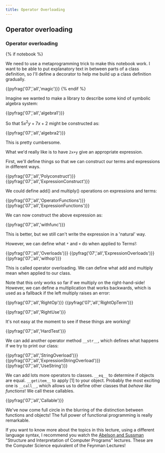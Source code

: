 ```yaml
---
title: Operator Overloading
---
```

## Operator overloading
### Operator overloading

{% if notebook %}

We need to use a metaprogramming trick to make this notebook work.
I want to be able to put explanatory text in between parts of a class definition,
so I'll define a decorator to help me build up a class definition gradually.

{{pyfrag('07','all','magic')}}
{% endif %}

Imagine we wanted to make a library to describe some kind of symbolic algebra system:

{{pyfrag('07','all','algebra1')}}

So that $5x^2y+7x+2$ might be constructed as:

{{pyfrag('07','all','algebra2')}}

This is pretty cumbersome.

What we'd really like is to have `2x+y` give an appropriate expression.

First, we'll define things so that we can construct our terms and expressions in different ways.

{{pyfrag('07','all','Polyconstruct')}}
{{pyfrag('07','all','ExpressionConstruct')}}

We could define add() and multiply() operations on expressions and terms:

{{pyfrag('07','all','OperatorFunctions')}}
{{pyfrag('07','all','ExpressionFunctions')}}

We can now construct the above expression as:

{{pyfrag('07','all','withfunc')}}

This is better, but we still can't write the expression in a 'natural' way.

However, we can define what `*` and `+` do when applied to Terms!:

{{pyfrag('07','all','Overloads')}}
{{pyfrag('07','all','ExpressionOverloads')}}
{{pyfrag('07','all','withop')}}

This is called operator overloading. We can define what add and multiply mean when applied to our class.

Note that this only works so far if we multiply on the right-hand-side!
However, we can define a multiplication that works backwards, which is used as a fallback if the left multiply raises an error:

{{pyfrag('07','all','RightOp')}}
{{pyfrag('07','all','RightOpTerm')}}


{{pyfrag('07','all','RightUse')}}

It's not easy at the moment to see if these things are working!

{{pyfrag('07','all','HardTest')}}

We can add another operator method `__str__`, which defines what happens if we try to print our class:

{{pyfrag('07','all','StringOverload')}}
{{pyfrag('07','all','ExpressionStringOverload')}}
{{pyfrag('07','all','UseString')}}

We can add lots more operators to classes. `__eq__` to determine if objects are
equal. `__getitem__` to apply [1] to your object. Probably the most exciting
one is `__call__`, which allows us to define other classes that *behave like
functions*! We call these callables.

{{pyfrag('07','all','Callable')}}

We've now come full circle in the blurring of the distinction between functions and objects! The full power of functional programming is really remarkable.

If you want to know more about the topics in this lecture, using a different
language syntax, I recommend you watch the [Abelson and Sussman](https://www.youtube.com/watch?v=2Op3QLzMgSY)
"Structure and Interpretation of Computer Programs" lectures. These are the Computer Science
equivalent of the Feynman Lectures!
